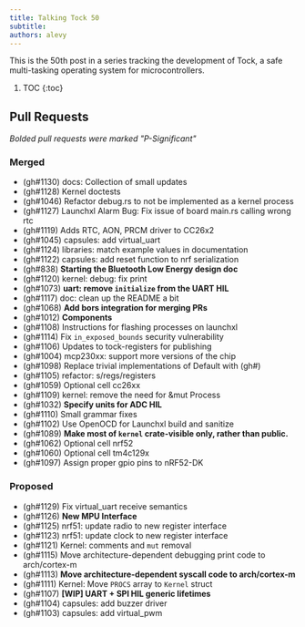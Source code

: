 ```yaml
---
title: Talking Tock 50
subtitle:
authors: alevy
---
```


This is the 50th post in a series tracking the development of Tock, a safe
multi-tasking operating system for microcontrollers.

1. TOC
{:toc}

## Pull Requests

_Bolded pull requests were marked "P-Significant"_

### Merged

  * (gh#1130) docs: Collection of small updates
  * (gh#1128) Kernel doctests
  * (gh#1046) Refactor debug.rs to not be implemented as a kernel process
  * (gh#1127) Launchxl Alarm Bug: Fix issue of board main.rs calling wrong rtc
  * (gh#1119) Adds RTC, AON, PRCM driver to CC26x2
  * (gh#1045) capsules: add virtual_uart
  * (gh#1124) libraries: match example values in documentation
  * (gh#1122) capsules: add reset function to nrf serialization
  * (gh#838) **Starting the Bluetooth Low Energy design doc**
  * (gh#1120) kernel: debug: fix print
  * (gh#1073) **uart: remove `initialize` from the UART HIL**
  * (gh#1117) doc: clean up the README a bit
  * (gh#1068) **Add bors integration for merging PRs**
  * (gh#1012) **Components**
  * (gh#1108) Instructions for flashing processes on launchxl
  * (gh#1114) Fix `in_exposed_bounds` security vulnerability
  * (gh#1106) Updates to tock-registers for publishing
  * (gh#1004) mcp230xx: support more versions of the chip
  * (gh#1098) Replace trivial implementations of Default with (gh#)
  * (gh#1105) refactor: s/regs/registers
  * (gh#1059) Optional cell cc26xx
  * (gh#1109) kernel: remove the need for &mut Process
  * (gh#1032) **Specify units for ADC HIL**
  * (gh#1110) Small grammar fixes
  * (gh#1102) Use OpenOCD for Launchxl build and sanitize
  * (gh#1089) **Make most of `kernel` crate-visible only, rather than public.**
  * (gh#1062) Optional cell nrf52
  * (gh#1060) Optional cell tm4c129x
  * (gh#1097) Assign proper gpio pins to nRF52-DK

### Proposed

  * (gh#1129) Fix virtual_uart receive semantics
  * (gh#1126) **New MPU Interface**
  * (gh#1125) nrf51: update radio to new register interface
  * (gh#1123) nrf51: update clock to new register interface
  * (gh#1121) Kernel: comments and `mut` removal
  * (gh#1115) Move architecture-dependent debugging print code to arch/cortex-m
  * (gh#1113) **Move architecture-dependent syscall code to arch/cortex-m**
  * (gh#1111) Kernel: Move `PROCS` array to `Kernel` struct
  * (gh#1107) **[WIP] UART + SPI HIL generic lifetimes**
  * (gh#1104) capsules: add buzzer driver
  * (gh#1103) capsules: add virtual_pwm
